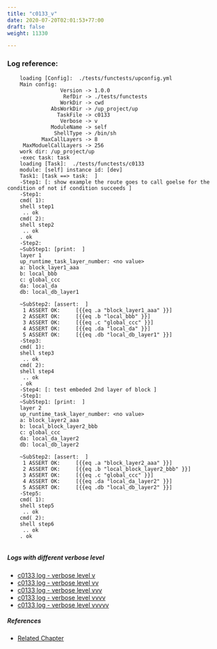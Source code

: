 ```yaml
---
title: "c0133_v"
date: 2020-07-20T02:01:53+77:00
draft: false
weight: 11330

---
```


### Log reference: <no value>

```
    loading [Config]:  ./tests/functests/upconfig.yml
    Main config:
                 Version -> 1.0.0
                  RefDir -> ./tests/functests
                 WorkDir -> cwd
              AbsWorkDir -> /up_project/up
                TaskFile -> c0133
                 Verbose -> v
              ModuleName -> self
               ShellType -> /bin/sh
           MaxCallLayers -> 8
     MaxModuelCallLayers -> 256
    work dir: /up_project/up
    -exec task: task
    loading [Task]:  ./tests/functests/c0133
    module: [self] instance id: [dev]
    Task1: [task ==> task:  ]
    -Step1: [: show example the route goes to call goelse for the condition of not if condition succeeds ]
    -Step1:
    cmd( 1):
    shell step1
     .. ok
    cmd( 2):
    shell step2
     .. ok
    . ok
    -Step2:
    ~SubStep1: [print:  ]
    layer 1
    up_runtime_task_layer_number: <no value>
    a: block_layer1_aaa
    b: local_bbb
    c: global_ccc
    da: local_da
    db: local_db_layer1
    
    ~SubStep2: [assert:  ]
     1 ASSERT OK:     [{{eq .a "block_layer1_aaa" }}]
     2 ASSERT OK:     [{{eq .b "local_bbb" }}]
     3 ASSERT OK:     [{{eq .c "global_ccc" }}]
     4 ASSERT OK:     [{{eq .da "local_da" }}]
     5 ASSERT OK:     [{{eq .db "local_db_layer1" }}]
    -Step3:
    cmd( 1):
    shell step3
     .. ok
    cmd( 2):
    shell step4
     .. ok
    . ok
    -Step4: [: test embeded 2nd layer of block ]
    -Step1:
    ~SubStep1: [print:  ]
    layer 2
    up_runtime_task_layer_number: <no value>
    a: block_layer2_aaa
    b: local_block_layer2_bbb
    c: global_ccc
    da: local_da_layer2
    db: local_db_layer2
    
    ~SubStep2: [assert:  ]
     1 ASSERT OK:     [{{eq .a "block_layer2_aaa" }}]
     2 ASSERT OK:     [{{eq .b "local_block_layer2_bbb" }}]
     3 ASSERT OK:     [{{eq .c "global_ccc" }}]
     4 ASSERT OK:     [{{eq .da "local_da_layer2" }}]
     5 ASSERT OK:     [{{eq .db "local_db_layer2" }}]
    -Step5:
    cmd( 1):
    shell step5
     .. ok
    cmd( 2):
    shell step6
     .. ok
    . ok
    
```

##### Logs with different verbose level
* [c0133 log - verbose level v](../../logs/c0133_v)
* [c0133 log - verbose level vv](../../logs/c0133_vv)
* [c0133 log - verbose level vvv](../../logs/c0133_vvv)
* [c0133 log - verbose level vvvv](../../logs/c0133_vvvv)
* [c0133 log - verbose level vvvvv](../../logs/c0133_vvvvv)

##### References
* [Related Chapter](../../test-debug/c0133)
